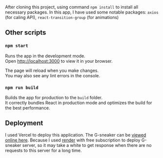 After cloning this project, using command ```npm install``` to install all necessary packages. In this app, I have used some notable packages: ``axios`` (for caling API), ``react-transition-group`` (for animations)

## Other scripts

### `npm start`

Runs the app in the development mode.\
Open [http://localhost:3000](http://localhost:3000) to view it in your browser.

The page will reload when you make changes.\
You may also see any lint errors in the console.

### `npm run build`

Builds the app for production to the `build` folder.\
It correctly bundles React in production mode and optimizes the build for the best performance.


## Deployment
I used Vercel to deploy this application. The  G-sneaker can be [viewed online here](https://g-sneaker-client.vercel.app/). Because I used [render](https://render.com/) with free subscription to deploy G-sneaker server, so it may take a white to get response when there are no requests to this server for a long time.